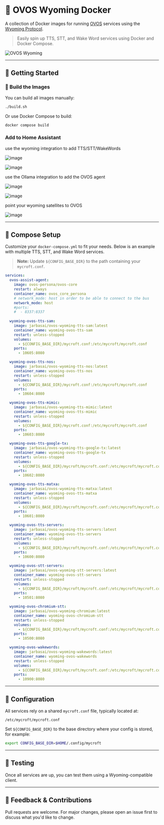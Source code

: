 # 🐳 OVOS Wyoming Docker

A collection of Docker images for running [OVOS](https://openvoiceos.org) services using the [Wyoming Protocol](https://github.com/Rhasspy/wyoming).

> Easily spin up TTS, STT, and Wake Word services using Docker and Docker Compose.

![OVOS Wyoming](https://github.com/user-attachments/assets/cc5e69ae-7549-45a9-a48f-94d57d07129c)

---

## 🚀 Getting Started

### 🔧 Build the Images

You can build all images manually:

```bash
./build.sh
```

Or use Docker Compose to build:

```bash
docker compose build
```

### Add to Home Assistant

use the wyoming integration to add TTS/STT/WakeWords

![image](https://github.com/user-attachments/assets/ad44dbea-1cae-4dbd-9a9d-0bdb9688f98f)

![image](https://github.com/user-attachments/assets/4c8ebdca-cc80-4747-ab3a-9a4b23d70343)


use the Ollama integration to add the OVOS agent

![image](https://github.com/user-attachments/assets/18e28f47-7acf-4f36-a121-4451cec66a38)

![image](https://github.com/user-attachments/assets/9f6ed44a-8303-49ee-ae9b-29604bfb38f6)

point your wyoming satellites to OVOS

![image](https://github.com/user-attachments/assets/e71a9a4b-8a47-418c-9ab8-529264c8ad3b)

---

## 🧩 Compose Setup

Customize your `docker-compose.yml` to fit your needs. Below is an example with multiple TTS, STT, and Wake Word services.

> **Note:** Update `${CONFIG_BASE_DIR}` to the path containing your `mycroft.conf`.

```yaml
services:
  ovos-assist-agent:
    image: ovos-persona/ovos-core
    restart: always
    container_name: ovos_core_persona
    # network_mode: host in order to be able to connect to the bus
    network_mode: host
    #ports:
    #  - 8337:8337
    
  wyoming-ovos-tts-sam:
    image: jarbasai/ovos-wyoming-tts-sam:latest
    container_name: wyoming-ovos-tts-sam
    restart: unless-stopped
    volumes:
      - ${CONFIG_BASE_DIR}/mycroft.conf:/etc/mycroft/mycroft.conf
    ports:
      - 10605:8080

  wyoming-ovos-tts-nos:
    image: jarbasai/ovos-wyoming-tts-nos:latest
    container_name: wyoming-ovos-tts-nos
    restart: unless-stopped
    volumes:
      - ${CONFIG_BASE_DIR}/mycroft.conf:/etc/mycroft/mycroft.conf
    ports:
      - 10604:8080

  wyoming-ovos-tts-mimic:
    image: jarbasai/ovos-wyoming-tts-mimic:latest
    container_name: wyoming-ovos-tts-mimic
    restart: unless-stopped
    volumes:
      - ${CONFIG_BASE_DIR}/mycroft.conf:/etc/mycroft/mycroft.conf
    ports:
      - 10603:8080

  wyoming-ovos-tts-google-tx:
    image: jarbasai/ovos-wyoming-tts-google-tx:latest
    container_name: wyoming-ovos-tts-google-tx
    restart: unless-stopped
    volumes:
      - ${CONFIG_BASE_DIR}/mycroft/mycroft.conf:/etc/mycroft/mycroft.conf
    ports:
      - 10602:8080

  wyoming-ovos-tts-matxa:
    image: jarbasai/ovos-wyoming-tts-matxa:latest
    container_name: wyoming-ovos-tts-matxa
    restart: unless-stopped
    volumes:
      - ${CONFIG_BASE_DIR}/mycroft/mycroft.conf:/etc/mycroft/mycroft.conf
    ports:
      - 10601:8080

  wyoming-ovos-tts-servers:
    image: jarbasai/ovos-wyoming-tts-servers:latest
    container_name: wyoming-ovos-tts-servers
    restart: unless-stopped
    volumes:
      - ${CONFIG_BASE_DIR}/mycroft/mycroft.conf:/etc/mycroft/mycroft.conf
    ports:
      - 10600:8080

  wyoming-ovos-stt-servers:
    image: jarbasai/ovos-wyoming-stt-servers:latest
    container_name: wyoming-ovos-stt-servers
    restart: unless-stopped
    volumes:
      - ${CONFIG_BASE_DIR}/mycroft/mycroft.conf:/etc/mycroft/mycroft.conf
    ports:
      - 10501:8080

  wyoming-ovos-chromium-stt:
    image: jarbasai/ovos-wyoming-chromium:latest
    container_name: wyoming-ovos-chromium-stt
    restart: unless-stopped
    volumes:
      - ${CONFIG_BASE_DIR}/mycroft/mycroft.conf:/etc/mycroft/mycroft.conf
    ports:
      - 10500:8080

  wyoming-ovos-wakewords:
    image: jarbasai/ovos-wyoming-wakewords:latest
    container_name: wyoming-ovos-wakewords
    restart: unless-stopped
    volumes:
      - ${CONFIG_BASE_DIR}/mycroft/mycroft.conf:/etc/mycroft/mycroft.conf
    ports:
      - 10900:8080
```

---

## 📁 Configuration

All services rely on a shared `mycroft.conf` file, typically located at:

```
/etc/mycroft/mycroft.conf
```

Set `${CONFIG_BASE_DIR}` to the base directory where your config is stored, for example:

```bash
export CONFIG_BASE_DIR=$HOME/.config/mycroft
```

---

## 🧪 Testing

Once all services are up, you can test them using a Wyoming-compatible client.

---

## 💬 Feedback & Contributions

Pull requests are welcome. For major changes, please open an issue first to discuss what you'd like to change.
